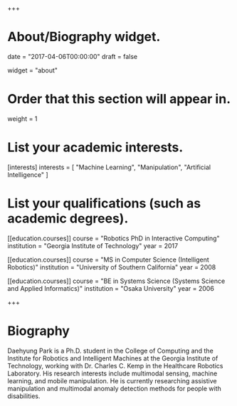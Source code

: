 +++
# About/Biography widget.

date = "2017-04-06T00:00:00"
draft = false

widget = "about"

# Order that this section will appear in.
weight = 1

# List your academic interests.
[interests]
  interests = [
    "Machine Learning",
    "Manipulation",
    "Artificial Intelligence"
  ]

# List your qualifications (such as academic degrees).
[[education.courses]]
  course = "Robotics PhD in Interactive Computing"
  institution = "Georgia Institute of Technology"
  year = 2017

[[education.courses]]
  course = "MS in Computer Science (Intelligent Robotics)"
  institution = "University of Southern California"
  year = 2008

[[education.courses]]
  course = "BE in Systems Science (Systems Science and Applied Informatics)"
  institution = "Osaka University"
  year = 2006
 
+++

# Biography

Daehyung Park is a Ph.D. student in the College of Computing and the Institute for Robotics and Intelligent Machines at the Georgia Institute of Technology, working with Dr. Charles C. Kemp in the Healthcare Robotics Laboratory. His research interests include multimodal sensing, machine learning, and mobile manipulation. He is currently researching assistive manipulation and multimodal anomaly detection methods for people with disabilities.


